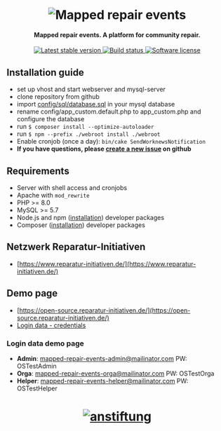 <h1 align="center">
  <img src="https://open-source.reparatur-initiativen.de/img/core/logo.jpg" alt="Mapped repair events" />
</h1>

<h4 align="center">Mapped repair events. A platform for community repair.</h4>

<p align="center">
  <a href="https://github.com/anstiftung/mapped-repair-events/releases">
    <img src="https://img.shields.io/github/v/release/anstiftung/mapped-repair-events?label=stable&style=for-the-badge" alt="Latest stable version">
  </a>
    <a href="https://github.com/anstiftung/mapped-repair-events/actions">
        <img src="https://img.shields.io/github/workflow/status/anstiftung/mapped-repair-events/Mapped%20Repair%20Events%20CI/master?style=flat-square"
            alt="Build status">
  </a>
    <a href="LICENSE">
    <img src="https://img.shields.io/github/license/anstiftung/mapped-repair-events"
         alt="Software license">
  </a>
</p>

## Installation guide

* set up vhost and start webserver and mysql-server
* clone repository from github
* import [config/sql/database.sql](https://raw.githubusercontent.com/anstiftung/mapped-repair-events/master/config/sql/database.sql) in your mysql database
* rename config/app\_custom.default.php to app\_custom.php and configure the database
* run `$ composer install --optimize-autoloader`
* run `$ npm --prefix ./webroot install ./webroot`
* Enable cronjob (once a day): `bin/cake SendWorknewsNotification`
* **If you have questions, please [create a new issue](https://github.com/anstiftung/mapped-repair-events/issues/new) on github**

## Requirements
* Server with shell access and cronjobs
* Apache with `mod_rewrite`
* PHP >= 8.0
* MySQL >= 5.7
* Node.js and npm ([installation](https://www.npmjs.com/get-npm)) developer packages
* Composer ([installation](https://getcomposer.org/download/)) developer packages

## Netzwerk Reparatur-Initiativen
* [https://www.reparatur-initiativen.de/](https://www.reparatur-initiativen.de/)

## Demo page
* [https://open-source.reparatur-initiativen.de/](https://open-source.reparatur-initiativen.de/)
* [Login data - credentials](https://open-source.reparatur-initiativen.de/post/test-logins)

### Login data demo page

* **Admin**: mapped-repair-events-admin@mailinator.com PW: OSTestAdmin
* **Orga**: mapped-repair-events-orga@mailinator.com PW: OSTestOrga
* **Helper**: mapped-repair-events-helper@mailinator.com PW: OSTestHelper

<h1 align="center">
  <a href="https://www.anstiftung.de">
    <img src="https://anstiftung.de/images/anstiftung-logo.svg" alt="anstiftung" />
  </a>
</h1>
